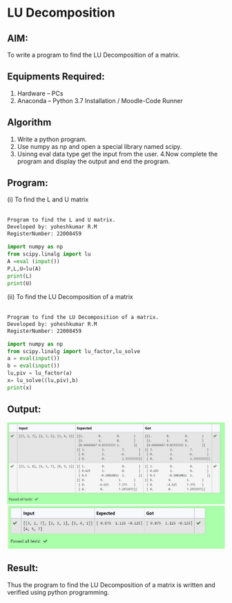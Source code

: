 # LU Decomposition 

## AIM:
To write a program to find the LU Decomposition of a matrix.

## Equipments Required:
1. Hardware – PCs
2. Anaconda – Python 3.7 Installation / Moodle-Code Runner

## Algorithm
1. Write a python program.
2. Use numpy as np and open a special library named scipy.
3. Usinng eval data type get the input from the user.
4.Now complete the program and display the output and end the program.

## Program:
(i) To find the L and U matrix
```

Program to find the L and U matrix.
Developed by: yoheshkumar R.M
RegisterNumber: 22008459

```
```python
import numpy as np
from scipy.linalg import lu
A =eval (input())
P,L,U=lu(A)
print(L)
print(U)
```
(ii) To find the LU Decomposition of a matrix
```

Program to find the LU Decomposition of a matrix.
Developed by: yoheshkumar R.M
RegisterNumber: 22008459

```
```python
import numpy as np
from scipy.linalg import lu_factor,lu_solve
a = eval(input())
b = eval(input())
lu,piv = lu_factor(a)
x= lu_solve((lu,piv),b)
print(x)
```

## Output:
![output](./out1.jpg)
![output](./out2.jpg)


## Result:
Thus the program to find the LU Decomposition of a matrix is written and verified using python programming.

